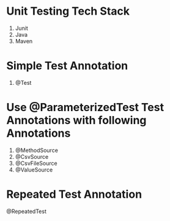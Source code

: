 # Unit Testing Tech Stack

1) Junit
2) Java
3) Maven

# Simple Test Annotation

  1) @Test

#  Use @ParameterizedTest Test Annotations with following Annotations
 
 1) @MethodSource
 2) @CsvSource
 3) @CsvFileSource
 4) @ValueSource

# Repeated Test Annotation

  @RepeatedTest

   




 
